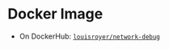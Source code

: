 # Docker Image

- On DockerHub: [`louisroyer/network-debug`](https://hub.docker.com/repository/docker/louisroyer/network-debug)

